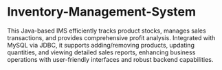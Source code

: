 # Inventory-Management-System
This Java-based IMS efficiently tracks product stocks, manages sales transactions, and provides comprehensive profit analysis. Integrated with MySQL via JDBC, it supports adding/removing products, updating quantities, and viewing detailed sales reports, enhancing business operations with user-friendly interfaces and robust backend capabilities.
